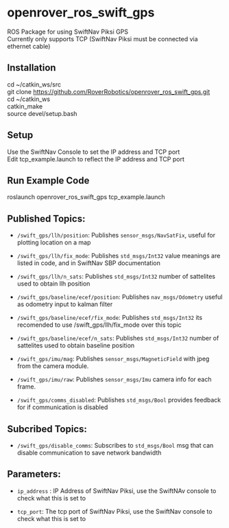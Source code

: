 # openrover_ros_swift_gps
ROS Package for using SwiftNav Piksi GPS  
Currently only supports TCP (SwiftNav Piksi must be connected via ethernet cable)  

## Installation
cd ~/catkin_ws/src  
git clone https://github.com/RoverRobotics/openrover_ros_swift_gps.git  
cd ~/catkin_ws  
catkin_make  
source devel/setup.bash 

## Setup 
Use the SwiftNav Console to set the IP address and TCP port  
Edit tcp_example.launch to reflect the IP address and TCP port  

## Run Example Code
roslaunch openrover_ros_swift_gps tcp_example.launch  


## Published Topics:

* `/swift_gps/llh/position`:
  Publishes `sensor_msgs/NavSatFix`, useful for plotting location on a map

* `/swift_gps/llh/fix_mode`:
  Publishes `std_msgs/Int32` value meanings are listed in code, and in SwiftNav SBP documentation 

* `/swift_gps/llh/n_sats`:
  Publishes `std_msgs/Int32` number of sattelites used to obtain llh position

* `/swift_gps/baseline/ecef/position`:
  Publishes `nav_msgs/Odometry` useful as odometry input to kalman filter

* `/swift_gps/baseline/ecef/fix_mode`:
  Publishes `std_msgs/Int32` its recomended to use /swift_gps/llh/fix_mode over this topic

* `/swift_gps/baseline/ecef/n_sats`:
  Publishes `std_msgs/Int32` number of sattelites used to obtain baseline position

* `/swift_gps/imu/mag`:
  Publishes `sensor_msgs/MagneticField` with jpeg from the camera module.

* `/swift_gps/imu/raw`:
  Publishes `sensor_msgs/Imu` camera info for each frame.

* `/swift_gps/comms_disabled`:
  Publishes `std_msgs/Bool` provides feedback for if communication is disabled

## Subcribed Topics:

* `/swift_gps/disable_comms`:
  Subscribes to `std_msgs/Bool` msg that can disable communication to save network bandwidth

## Parameters:

* `ip_address` : IP Address of SwiftNav Piksi, use the SwiftNAv console to check what this is set to 

* `tcp_port`: The tcp port of SwiftNav Piksi, use the SwiftNav console to check what this is set to


